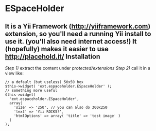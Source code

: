 ESpaceHolder
============
It is a Yii Framework (http://yiiframework.com) extension, so you'll need a running **Yii** install to use it. (you'll also need internet access!)
It (hopefully) makes it easier to use http://placehold.it/
Installation
------------
*Step 1)* extract the content under _protected/extensions_
*Step 2)* call it in a view like:
```
// a default (but useless) 50x50 box
$this->widget( 'ext.espaceholder.ESpaceHolder' );
// something more useful
$this->widget( 
  'ext.espaceholder.ESpaceHolder', 
  array( 
    'size' => '250', // you can also do 300x250
	'text' => 'Yii ROCKS!', 
	'htmlOptions' => array( 'title' => 'test image' ) 
  ) 
); 
```
